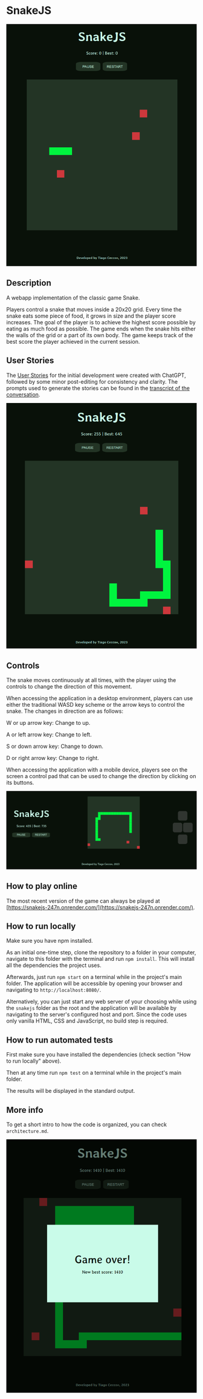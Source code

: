 # SnakeJS

![New game](https://raw.githubusercontent.com/ceccon-t/snakejs/main/images/snakejs_01_initialState.png "New game")

## Description

A webapp implementation of the classic game Snake.

Players control a snake that moves inside a 20x20 grid. Every time the snake eats some piece of food, it grows in size and the player score increases. The goal of the player is to achieve the highest score possible by eating as much food as possible. The game ends when the snake hits either the walls of the grid or a part of its own body. The game keeps track of the best score the player achieved in the current session.

## User Stories

The [User Stories](https://github.com/ceccon-t/snakejs/issues?q=is%3Aissue+label%3A%22user+story%22+) for the initial development were created with ChatGPT, followed by some minor post-editing for consistency and clarity. The prompts used to generate the stories can be found in the [transcript of the conversation](https://chat.openai.com/share/07db51c7-3bc7-40a9-9f45-481e3d2b2507).

![Game in progress on desktop](https://raw.githubusercontent.com/ceccon-t/snakejs/main/images/snakejs_02_playingDesktop.png "Game in progress on desktop")

## Controls

The snake moves continuously at all times, with the player using the controls to change the direction of this movement. 

When accessing the application in a desktop environment, players can use either the traditional WASD key scheme or the arrow keys to control the snake. The changes in direction are as follows:

W or up arrow key: Change to up.

A or left arrow key: Change to left.

S or down arrow key: Change to down.

D or right arrow key: Change to right.

When accessing the application with a mobile device, players see on the screen a control pad that can be used to change the direction by clicking on its buttons.

![Game in progress on mobile](https://raw.githubusercontent.com/ceccon-t/snakejs/main/images/snakejs_03_playingMobile.png "Game in progress on mobile")


## How to play online

The most recent version of the game can always be played at [https://snakejs-247n.onrender.com/](https://snakejs-247n.onrender.com/).

## How to run locally

Make sure you have npm installed.

As an initial one-time step, clone the repository to a folder in your computer, navigate to this folder with the terminal and run `npm install`. This will install all the dependencies the project uses.

Afterwards, just run `npm start` on a terminal while in the project's main folder. The application will be accessible by opening your browser and navigating to `http://localhost:8080/`.

Alternatively, you can just start any web server of your choosing while using the `snakejs` folder as the root and the application will be available by navigating to the server's configured host and port. Since the code uses only vanilla HTML, CSS and JavaScript, no build step is required.

## How to run automated tests

First make sure you have installed the dependencies (check section "How to run locally" above).

Then at any time run `npm test` on a terminal while in the project's main folder.

The results will be displayed in the standard output.

## More info

To get a short intro to how the code is organized, you can check `architecture.md`.

![Game over screen with new record](https://raw.githubusercontent.com/ceccon-t/snakejs/main/images/snakejs_04_gameOverWithBestScore.png "Game over screen with new record")

